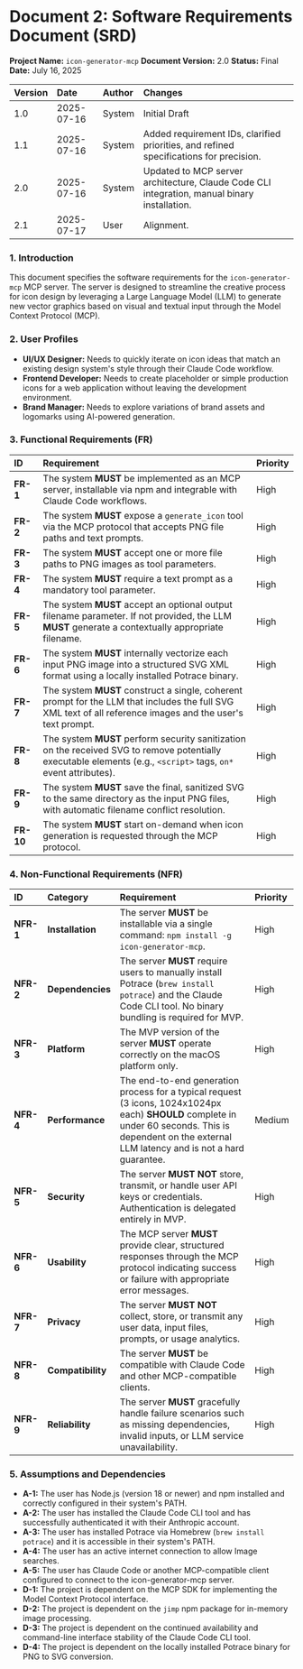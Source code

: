# Document 2: Software Requirements Document (SRD)

**Project Name:** `icon-generator-mcp`
**Document Version:** 2.0
**Status:** Final
**Date:** July 16, 2025

| Version | Date | Author | Changes |
| :--- | :--- | :--- | :--- |
| 1.0 | 2025-07-16 | System | Initial Draft |
| 1.1 | 2025-07-16 | System | Added requirement IDs, clarified priorities, and refined specifications for precision. |
| 2.0 | 2025-07-16 | System | Updated to MCP server architecture, Claude Code CLI integration, manual binary installation. |
| 2.1 | 2025-07-17 | User   | Alignment. |

### 1. Introduction
This document specifies the software requirements for the `icon-generator-mcp` MCP server. The server is designed to streamline the creative process for icon design by leveraging a Large Language Model (LLM) to generate new vector graphics based on visual and textual input through the Model Context Protocol (MCP).

### 2. User Profiles
*   **UI/UX Designer:** Needs to quickly iterate on icon ideas that match an existing design system's style through their Claude Code workflow.
*   **Frontend Developer:** Needs to create placeholder or simple production icons for a web application without leaving the development environment.
*   **Brand Manager:** Needs to explore variations of brand assets and logomarks using AI-powered generation.

### 3. Functional Requirements (FR)

| ID | Requirement | Priority |
| :--- | :--- | :--- |
| **FR-1** | The system **MUST** be implemented as an MCP server, installable via npm and integrable with Claude Code workflows. | High |
| **FR-2** | The system **MUST** expose a `generate_icon` tool via the MCP protocol that accepts PNG file paths and text prompts. | High |
| **FR-3** | The system **MUST** accept one or more file paths to PNG images as tool parameters. | High |
| **FR-4** | The system **MUST** require a text prompt as a mandatory tool parameter. | High |
| **FR-5** | The system **MUST** accept an optional output filename parameter. If not provided, the LLM **MUST** generate a contextually appropriate filename. | High |
| **FR-6** | The system **MUST** internally vectorize each input PNG image into a structured SVG XML format using a locally installed Potrace binary. | High |
| **FR-7** | The system **MUST** construct a single, coherent prompt for the LLM that includes the full SVG XML text of all reference images and the user's text prompt. | High |
| **FR-8**| The system **MUST** perform security sanitization on the received SVG to remove potentially executable elements (e.g., `<script>` tags, `on*` event attributes). | High |
| **FR-9**| The system **MUST** save the final, sanitized SVG to the same directory as the input PNG files, with automatic filename conflict resolution. | High |
| **FR-10**| The system **MUST** start on-demand when icon generation is requested through the MCP protocol. | High |

### 4. Non-Functional Requirements (NFR)

| ID | Category | Requirement | Priority |
| :--- | :--- | :--- | :--- |
| **NFR-1**| **Installation** | The server **MUST** be installable via a single command: `npm install -g icon-generator-mcp`. | High |
| **NFR-2**| **Dependencies** | The server **MUST** require users to manually install Potrace (`brew install potrace`) and the Claude Code CLI tool. No binary bundling is required for MVP. | High |
| **NFR-3**| **Platform** | The MVP version of the server **MUST** operate correctly on the macOS platform only. | High |
| **NFR-4**| **Performance** | The end-to-end generation process for a typical request (3 icons, 1024x1024px each) **SHOULD** complete in under 60 seconds. This is dependent on the external LLM latency and is not a hard guarantee. | Medium |
| **NFR-5**| **Security** | The server **MUST NOT** store, transmit, or handle user API keys or credentials. Authentication is delegated entirely in MVP. | High |
| **NFR-6**| **Usability** | The MCP server **MUST** provide clear, structured responses through the MCP protocol indicating success or failure with appropriate error messages. | High |
| **NFR-7**| **Privacy** | The server **MUST NOT** collect, store, or transmit any user data, input files, prompts, or usage analytics. | High |
| **NFR-8**| **Compatibility** | The server **MUST** be compatible with Claude Code and other MCP-compatible clients. | High |
| **NFR-9**| **Reliability** | The server **MUST** gracefully handle failure scenarios such as missing dependencies, invalid inputs, or LLM service unavailability. | High |

### 5. Assumptions and Dependencies

*   **A-1:** The user has Node.js (version 18 or newer) and npm installed and correctly configured in their system's PATH.
*   **A-2:** The user has installed the Claude Code CLI tool and has successfully authenticated it with their Anthropic account.
*   **A-3:** The user has installed Potrace via Homebrew (`brew install potrace`) and it is accessible in their system's PATH.
*   **A-4:** The user has an active internet connection to allow Image searches.
*   **A-5:** The user has Claude Code or another MCP-compatible client configured to connect to the icon-generator-mcp server.
*   **D-1:** The project is dependent on the MCP SDK for implementing the Model Context Protocol interface.
*   **D-2:** The project is dependent on the `jimp` npm package for in-memory image processing.
*   **D-3:** The project is dependent on the continued availability and command-line interface stability of the Claude Code CLI tool.
*   **D-4:** The project is dependent on the locally installed Potrace binary for PNG to SVG conversion.
